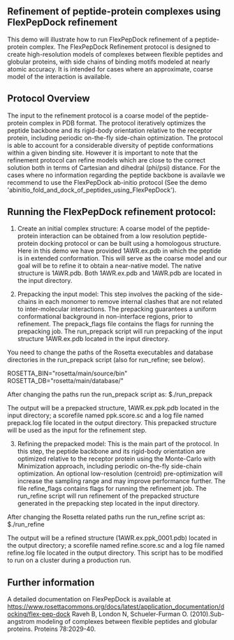 Refinement of peptide-protein complexes using FlexPepDock refinement
--------------------------------------------------------------------
This demo will illustrate how to run FlexPepDock refinement of a peptide-protein complex. The FlexPepDock Refinement protocol is designed to create high-resolution models of complexes between flexible peptides and globular proteins, with side chains of binding motifs modeled at nearly atomic accuracy. It is intended for cases where an approximate, coarse model of the interaction is available.

Protocol Overview
-----------------
The input to the refinement protocol is a coarse model of the peptide-protein complex in PDB format. The protocol iteratively optimizes the peptide backbone and its rigid-body orientation relative to the receptor protein, including periodic on-the-fly side-chain optimization. The protocol is able to account for a considerable diversity of peptide conformations within a given binding site. However it is important to note that the refinement protocol can refine models which are close to the correct solution both in terms of Cartesian and dihedral (phi/psi) distance. For the cases where no information regarding the peptide backbone is availavle we recommend to use the FlexPepDock ab-initio protocol (See the demo 'abinitio_fold_and_dock_of_peptides_using_FlexPepDock').


Running the FlexPepDock refinement protocol:
--------------------------------------------
1. Create an initial complex structure: A coarse model of the peptide-protein interaction can be obtained from a low resolution peptide-protein docking protocol or can be built using a homologous structure. Here in this demo we have provided 1AWR.ex.pdb in which the peptide is in extended conformation. This will serve as the coarse model and our goal will be to refine it to obtain a near-native model. The native structure is 1AWR.pdb. Both 1AWR.ex.pdb and 1AWR.pdb are located in the input directory.

2. Prepacking the input model: This step involves the packing of the side-chains in each monomer to remove internal clashes that are not related to inter-molecular interactions. The prepacking guarantees a uniform conformational background in non-interface regions, prior to refinement. The prepack_flags file contains the flags for running the prepacking job. The run_prepack script will run prepacking of the input structure 1AWR.ex.pdb located in the input directory.

You need to change the paths of the Rosetta executables and database directories in the run_prepack script (also for run_refine; see below).

 ROSETTA_BIN="rosetta/main/source/bin"
 ROSETTA_DB="rosetta/main/database/"

After changing the paths run the run_prepack script as:
 $./run_prepack

The output will be a prepacked structure, 1AWR.ex.ppk.pdb located in the input directory; a scorefile named ppk.score.sc and a log file named prepack.log file located in the output directory. This prepacked structure will be used as the input for the refinement step.

3. Refining the prepacked model: This is the main part of the protocol. In this step, the peptide backbone and its rigid-body orientation are optimized relative to the receptor protein using the Monte-Carlo with Minimization approach, including periodic on-the-fly side-chain optimization. An optional low-resolution (centroid) pre-optimization will increase the sampling range and may improve performance further. The file refine_flags contains flags for running the refinement job. The run_refine script will run refinement of the prepacked structure generated in the prepacking step located in the input directory.

After changing the Rosetta related paths run the run_refine script as:
 $./run_refine

The output will be a refined structure (1AWR.ex.ppk_0001.pdb) located in the output directory; a scorefile named refine.score.sc and a log file named refine.log file located in the output directory. This script has to be modified to run on a cluster during a production run.

Further information
-------------------
A detailed documentation on FlexPepDock is available at https://www.rosettacommons.org/docs/latest/application_documentation/docking/flex-pep-dock
Raveh B, London N, Schueler-Furman O. (2010).Sub-angstrom modeling of complexes between flexible peptides and globular proteins. Proteins 78:2029-40.


